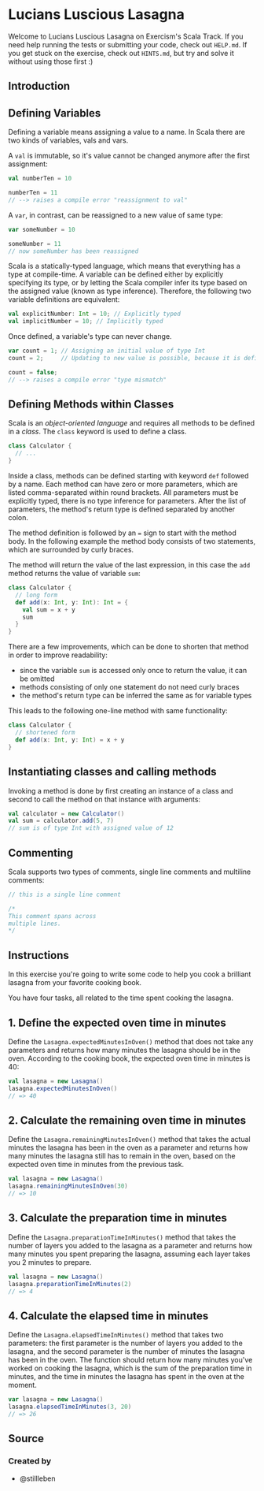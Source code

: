 # Lucians Luscious Lasagna

Welcome to Lucians Luscious Lasagna on Exercism's Scala Track.
If you need help running the tests or submitting your code, check out `HELP.md`.
If you get stuck on the exercise, check out `HINTS.md`, but try and solve it without using those first :)

## Introduction

## Defining Variables

Defining a variable means assigning a value to a name. In Scala there are two kinds of variables, vals and vars.

A `val` is immutable, so it's value cannot be changed anymore after the first assignment:

```scala
val numberTen = 10

numberTen = 11
// --> raises a compile error "reassignment to val"
```

A `var`, in contrast, can be reassigned to a new value of same type:

```scala
var someNumber = 10

someNumber = 11
// now someNumber has been reassigned
```

Scala is a statically-typed language, which means that everything has a type at compile-time. A variable can be defined either by explicitly specifying its type, or by letting the Scala compiler infer its type based on the assigned value (known as type inference). Therefore, the following two variable definitions are equivalent:

```scala
val explicitNumber: Int = 10; // Explicitly typed
val implicitNumber = 10; // Implicitly typed
```

Once defined, a variable's type can never change.

```scala
var count = 1; // Assigning an initial value of type Int
count = 2;     // Updating to new value is possible, because it is defined as var

count = false;
// --> raises a compile error "type mismatch"
```

## Defining Methods within Classes

Scala is an _object-oriented language_ and requires all methods to be defined in a _class_. The `class` keyword is used to define a class.

```scala
class Calculator {
  // ...
}
```

Inside a class, methods can be defined starting with keyword `def` followed by a name. Each method can have zero or more parameters, which are listed comma-separated within round brackets. All parameters must be explicitly typed, there is no type inference for parameters. After the list of parameters, the method's return type is defined separated by another colon.

The method definition is followed by an `=` sign to start with the method body. In the following example the method body consists of two statements, which are surrounded by curly braces.

The method will return the value of the last expression, in this case the `add` method returns the value of variable `sum`:

```scala
class Calculator {
  // long form
  def add(x: Int, y: Int): Int = {
    val sum = x + y
    sum
  }
}
```

There are a few improvements, which can be done to shorten that method in order to improve readability:

- since the variable `sum` is accessed only once to return the value, it can be omitted
- methods consisting of only one statement do not need curly braces
- the method's return type can be inferred the same as for variable types

This leads to the following one-line method with same functionality:

```scala
class Calculator {
  // shortened form
  def add(x: Int, y: Int) = x + y
}
```

## Instantiating classes and calling methods

Invoking a method is done by first creating an instance of a class and second to call the method on that instance with arguments:

```scala
val calculator = new Calculator()
val sum = calculator.add(5, 7)
// sum is of type Int with assigned value of 12
```

## Commenting

Scala supports two types of comments, single line comments and multiline comments:

```scala
// this is a single line comment

/*
This comment spans across
multiple lines.
*/
```

## Instructions

In this exercise you're going to write some code to help you cook a brilliant lasagna from your favorite cooking book.

You have four tasks, all related to the time spent cooking the lasagna.

## 1. Define the expected oven time in minutes

Define the `Lasagna.expectedMinutesInOven()` method that does not take any parameters and returns how many minutes the lasagna should be in the oven. According to the cooking book, the expected oven time in minutes is 40:

```scala
val lasagna = new Lasagna()
lasagna.expectedMinutesInOven()
// => 40
```

## 2. Calculate the remaining oven time in minutes

Define the `Lasagna.remainingMinutesInOven()` method that takes the actual minutes the lasagna has been in the oven as a parameter and returns how many minutes the lasagna still has to remain in the oven, based on the expected oven time in minutes from the previous task.

```scala
val lasagna = new Lasagna()
lasagna.remainingMinutesInOven(30)
// => 10
```

## 3. Calculate the preparation time in minutes

Define the `Lasagna.preparationTimeInMinutes()` method that takes the number of layers you added to the lasagna as a parameter and returns how many minutes you spent preparing the lasagna, assuming each layer takes you 2 minutes to prepare.

```scala
val lasagna = new Lasagna()
lasagna.preparationTimeInMinutes(2)
// => 4
```

## 4. Calculate the elapsed time in minutes

Define the `Lasagna.elapsedTimeInMinutes()` method that takes two parameters: the first parameter is the number of layers you added to the lasagna, and the second parameter is the number of minutes the lasagna has been in the oven. The function should return how many minutes you've worked on cooking the lasagna, which is the sum of the preparation time in minutes, and the time in minutes the lasagna has spent in the oven at the moment.

```scala
var lasagna = new Lasagna()
lasagna.elapsedTimeInMinutes(3, 20)
// => 26
```

## Source

### Created by

- @stillleben
